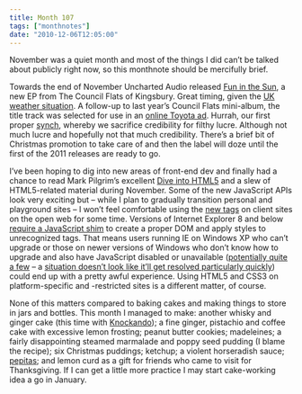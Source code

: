```yaml
---
title: Month 107
tags: ["monthnotes"]
date: "2010-12-06T12:05:00"
---
```


November was a quiet month and most of the things I did can’t be talked about publicly right now, so this monthnote should be mercifully brief.

Towards the end of November Uncharted Audio released [Fun in the Sun](http://unchartedaudio.com/releases/the-council-flats-of-kingsbury-fun-in-the-sun/), a new EP from The Council Flats of Kingsbury. Great timing, given the [UK weather situation](http://www.guardian.co.uk/uk/gallery/2010/nov/29/snow-chaos-fun-across-uk). A follow-up to last year’s Council Flats mini-album, the title track was selected for use in an [online Toyota ad](http://www.youtube.com/watch?v=JkcHN2HFLjk). Hurrah, our first proper [synch](http://en.wikipedia.org/wiki/Royalties#Synchronization_royalties), whereby we sacrifice credibility for filthy lucre. Although not much lucre and hopefully not that much credibility. There’s a brief bit of Christmas promotion to take care of and then the label will doze until the first of the 2011 releases are ready to go.

I’ve been hoping to dig into new areas of front-end dev and finally had a chance to read Mark Pilgrim’s excellent [Dive into HTML5](http://diveintohtml5.org/) and a slew of HTML5-related material during November. Some of the new JavaScript APIs look very exciting but – while I plan to gradually transition personal and playground sites – I won’t feel comfortable using the [new tags](http://dev.w3.org/html5/html4-differences/#new-elements) on client sites on the open web for some time. Versions of Internet Explorer 8 and below [require a JavaScript shim](http://diveintohtml5.org/semantics.html#unknown-elements) to create a proper DOM and apply styles to unrecognized tags. That means users running IE on Windows XP who can’t upgrade or those on newer versions of Windows who don’t know how to upgrade and also have JavaScript disabled or unavailable ([potentially quite a few](http://developer.yahoo.com/blogs/ydn/posts/2010/10/how-many-users-have-javascript-disabled/) – a [situation doesn’t look like it’ll get resolved particularly quickly](http://www.readwriteweb.com/archives/running_windows_xp_no_internet_explorer_9_for_you.php)) could end up with a pretty awful experience. Using HTML5 and CSS3 on platform-specific and -restricted sites is a different matter, of course.

None of this matters compared to baking cakes and making things to store in jars and bottles. This month I managed to make: another whisky and ginger cake (this time with [Knockando](http://en.wikipedia.org/wiki/Knockando)); a fine ginger, pistachio and coffee cake with excessive lemon frosting; peanut butter cookies; madeleines; a fairly disappointing steamed marmalade and poppy seed pudding (I blame the recipe); six Christmas puddings; ketchup; a violent horseradish sauce; [pepitas](http://mexicanfood.about.com/od/fiestaappetizers/r/pepitas.htm); and lemon curd as a gift for friends who came to visit for Thanksgiving. If I can get a little more practice I may start cake-working idea a go in January.
